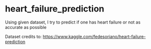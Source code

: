 # heart_failure_prediction
Using given dataset, I try to predict if one has heart failure or not as accurate as possible

Dataset credits to: https://www.kaggle.com/fedesoriano/heart-failure-prediction